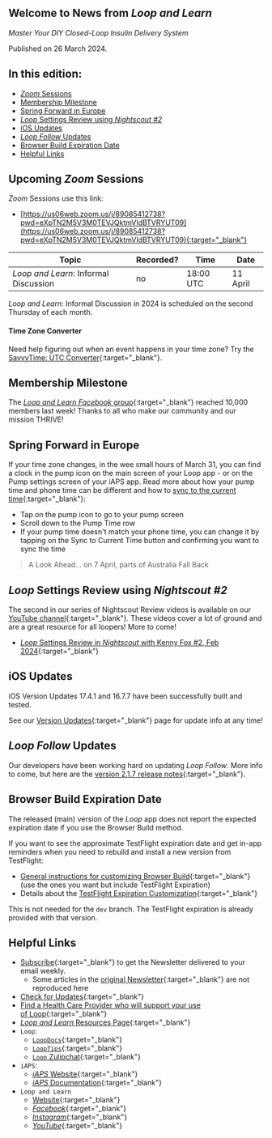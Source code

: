 ## Welcome to News from&nbsp;_<span translate="no">Loop and Learn</span>_

_Master Your DIY Closed-Loop Insulin Delivery System_

Published on 26 March 2024.

## In this edition:

* [*Zoom* Sessions](#upcoming-zoom-sessions)
* [Membership Milestone](#membership-milestone)
* [Spring Forward in Europe](#spring-forward-in-europe)
* [_<span translate="no">Loop</span>_&nbsp;Settings Review using *Nightscout #2*](#loopsettings-review-using-nightscout-2)
* [iOS Updates](#ios-updates)
* [_<span translate="no">Loop Follow</span>_&nbsp;Updates](#loop-followupdates)
* [Browser Build Expiration Date](#browser-build-expiration-date)
* [Helpful Links](#helpful-links)

## Upcoming *Zoom* Sessions

*Zoom* Sessions use this link:

* [https://us06web.zoom.us/j/89085412738?pwd=eXpTN2M5V3M0TEVJQktmVldBTVRYUT09](https://us06web.zoom.us/j/89085412738?pwd=eXpTN2M5V3M0TEVJQktmVldBTVRYUT09){:target="_blank"}

| Topic | Recorded? | Time | Date |
| - | - | - | - |
| _<span translate="no">Loop and Learn</span>_: Informal Discussion | no | 18:00 UTC | 11 April |

_<span translate="no">Loop and Learn</span>_: Informal Discussion in 2024 is scheduled on the second Thursday of each month.

#### Time Zone Converter

Need help figuring out when an event happens in your time zone? Try the [SavvyTime: UTC Converter](https://savvytime.com/converter/utc){:target="_blank"}.

## Membership Milestone

The [*Loop and Learn Facebook* group](https://www.facebook.com/groups/LOOPandLEARN){:target="_blank"} reached 10,000 members last week! Thanks to all who make our community and our mission THRIVE!

## Spring Forward in Europe

If your time zone changes, in the wee small hours of March 31, you can find a clock in the pump icon on the main screen of your Loop app - or on the Pump settings screen of your iAPS app. Read more about how your pump time and phone time can be different and how to [sync to the current time](https://loopkit.github.io/loopdocs/loop-3/displays-v3/#time-zone){:target="_blank"}:

* Tap on the pump icon to go to your pump screen
* Scroll down to the Pump Time row
* If your pump time doesn't match your phone time, you can change it by tapping on the Sync to Current Time button and confirming you want to sync the time

> A Look Ahead... on 7 April, parts of Australia Fall Back

## _<span translate="no">Loop</span>_&nbsp;Settings Review using *Nightscout #2*

The second in our series of Nightscout Review videos is available on our [YouTube channel](https://www.youtube.com/@LoopAndLearn){:target="_blank"}. These videos cover a lot of ground and are a great resource for all loopers! More to come!

* [_<span translate="no">Loop</span>_&nbsp;Settings Review in *Nightscout* with Kenny Fox #2, Feb 2024](https://www.youtube.com/watch?v=wMR2Zbc5ZX4){:target="_blank"}

## iOS Updates

iOS Version Updates 17.4.1 and 16.7.7 have been successfully built and tested.

See our [Version Updates](https://www.loopandlearn.org/version-updates/){:target="_blank"} page for update info at any time!

## _<span translate="no">Loop Follow</span>_&nbsp;Updates

Our developers have been working hard on updating _<span translate="no">Loop Follow</span>_. More info to come, but here are the [version 2.1.7 release notes](https://github.com/loopandlearn/LoopFollow/releases/tag/v2.1.7){:target="_blank"}.

## Browser Build Expiration Date

The released (main) version of the *Loop* app does not report the expected expiration date if you use the Browser Build method.

If you want to see the approximate TestFlight expiration date and get in-app reminders when you need to rebuild and install a new version from TestFlight:

* [General instructions for customizing Browser Build](https://www.loopandlearn.org/custom-code/#github-intro){:target="_blank"} (use the ones you want but include TestFlight Expiration)
* Details about the [TestFlight Expiration Customization](https://www.loopandlearn.org/custom-code/#tf-expire){:target="_blank"}

This is not needed for the `dev` branch. The TestFlight expiration is already provided with that version.

## Helpful Links

* [Subscribe](https://www.loopandlearn.org/newsletter-signup/){:target="_blank"} to get the Newsletter delivered to your email weekly.
    * Some articles in the [original Newsletter](https://www.loopandlearn.org/2022/10/19/loop-and-learn-newsletter/){:target="_blank"} are not reproduced here
* [Check for Updates](https://www.loopandlearn.org/version-updates/){:target="_blank"}
* [Find a Health Care Provider who will support your use of&nbsp;<span translate="no">Loop</span>](https://www.loopandlearn.org/hcp-recommendations/){:target="_blank"}
* [_<span translate="no">Loop and Learn</span>_&nbsp;Resources Page](https://www.loopandlearn.org/resources/){:target="_blank"}
* <code>Loop</code>:
    * [`LoopDocs`](https://loopkit.github.io/loopdocs/){:target="_blank"}
    * [`LoopTips`](https://loopkit.github.io/looptips/){:target="_blank"}
    * [`Loop` Zulipchat](https://loop.zulipchat.com/){:target="_blank"}
* <code>iAPS</code>:
    * [*iAPS* Website](https://www.iaps-app.org/){:target="_blank"}
    * [*iAPS* Documentation](http://iapsdocs.org/){:target="_blank"}
* <code>Loop and Learn</code>
    * [Website](https://www.loopandlearn.org/){:target="_blank"}
    * [*Facebook*](https://www.facebook.com/groups/LOOPandLEARN){:target="_blank"}
    * [*Instagram*](https://www.instagram.com/loopandlearn/){:target="_blank"}
    * [*YouTube*](https://www.youtube.com/c/loopandlearn){:target="_blank"}
